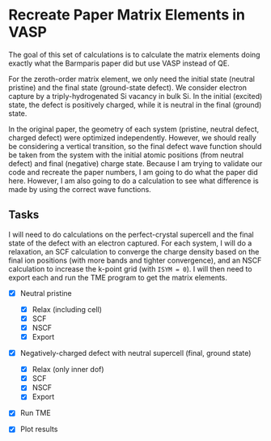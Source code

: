 # Recreate Paper Matrix Elements in VASP

The goal of this set of calculations is to calculate the matrix elements doing exactly what the Barmparis paper did but use VASP instead of QE.

For the zeroth-order matrix element, we only need the initial state (neutral pristine) and the final state (ground-state defect). We consider electron capture by a triply-hydrogenated Si vacancy in bulk Si. In the initial (excited) state, the defect is positively charged, while it is neutral in the final (ground) state.

In the original paper, the geometry of each system (pristine, neutral defect, charged defect) were optimized independently. However, we should really be considering a vertical transition, so the final defect wave function should be taken from the system with the initial atomic positions (from neutral defect) and final (negative) charge state. Because I am trying to validate our code and recreate the paper numbers, I am going to do what the paper did here. However, I am also going to do a calculation to see what difference is made by using the correct wave functions. 

## Tasks

I will need to do calculations on the perfect-crystal supercell and the final state of the defect with an electron captured. For each system, I will do a relaxation, an SCF calculation to converge the charge density based on the final ion positions (with more bands and tighter convergence), and an NSCF calculation to increase the k-point grid (with `ISYM = 0`). I will then need to export each and run the TME program to get the matrix elements.

- [x] Neutral pristine
  - [x] Relax (including cell)
  - [x] SCF
  - [x] NSCF
  - [x] Export
- [x] Negatively-charged defect with neutral supercell (final, ground state)
  - [x] Relax (only inner dof)
  - [x] SCF
  - [x] NSCF
  - [x] Export
- [x] Run TME
- [x] Plot results

